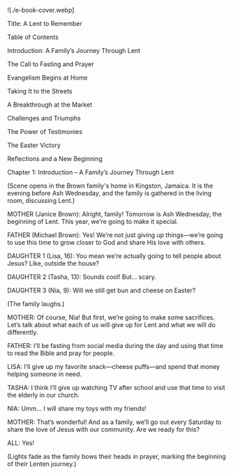 ![./e-book-cover.webp]


Title: A Lent to Remember

Table of Contents

Introduction: A Family’s Journey Through Lent

The Call to Fasting and Prayer

Evangelism Begins at Home

Taking It to the Streets

A Breakthrough at the Market

Challenges and Triumphs

The Power of Testimonies

The Easter Victory

Reflections and a New Beginning

Chapter 1: Introduction – A Family’s Journey Through Lent

(Scene opens in the Brown family's home in Kingston, Jamaica. It is the evening before Ash Wednesday, and the family is gathered in the living room, discussing Lent.)

MOTHER (Janice Brown): Alright, family! Tomorrow is Ash Wednesday, the beginning of Lent. This year, we’re going to make it special.

FATHER (Michael Brown): Yes! We’re not just giving up things—we’re going to use this time to grow closer to God and share His love with others.

DAUGHTER 1 (Lisa, 16): You mean we’re actually going to tell people about Jesus? Like, outside the house?

DAUGHTER 2 (Tasha, 13): Sounds cool! But… scary.

DAUGHTER 3 (Nia, 9): Will we still get bun and cheese on Easter?

(The family laughs.)

MOTHER: Of course, Nia! But first, we’re going to make some sacrifices. Let’s talk about what each of us will give up for Lent and what we will do differently.

FATHER: I’ll be fasting from social media during the day and using that time to read the Bible and pray for people.

LISA: I’ll give up my favorite snack—cheese puffs—and spend that money helping someone in need.

TASHA: I think I’ll give up watching TV after school and use that time to visit the elderly in our church.

NIA: Umm… I will share my toys with my friends!

MOTHER: That’s wonderful! And as a family, we’ll go out every Saturday to share the love of Jesus with our community. Are we ready for this?

ALL: Yes!

(Lights fade as the family bows their heads in prayer, marking the beginning of their Lenten journey.)
